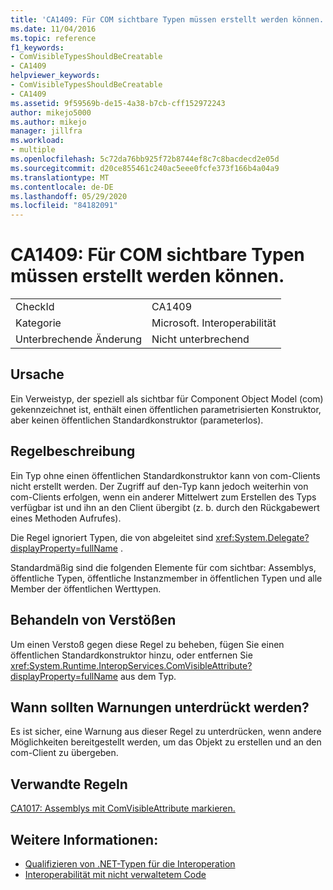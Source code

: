 ```yaml
---
title: 'CA1409: Für COM sichtbare Typen müssen erstellt werden können.'
ms.date: 11/04/2016
ms.topic: reference
f1_keywords:
- ComVisibleTypesShouldBeCreatable
- CA1409
helpviewer_keywords:
- ComVisibleTypesShouldBeCreatable
- CA1409
ms.assetid: 9f59569b-de15-4a38-b7cb-cff152972243
author: mikejo5000
ms.author: mikejo
manager: jillfra
ms.workload:
- multiple
ms.openlocfilehash: 5c72da76bb925f72b8744ef8c7c8bacdecd2e05d
ms.sourcegitcommit: d20ce855461c240ac5eee0fcfe373f166b4a04a9
ms.translationtype: MT
ms.contentlocale: de-DE
ms.lasthandoff: 05/29/2020
ms.locfileid: "84182091"
---
```

# <a name="ca1409-com-visible-types-should-be-creatable"></a>CA1409: Für COM sichtbare Typen müssen erstellt werden können.

|||
|-|-|
|CheckId|CA1409|
|Kategorie|Microsoft. Interoperabilität|
|Unterbrechende Änderung|Nicht unterbrechend|

## <a name="cause"></a>Ursache
Ein Verweistyp, der speziell als sichtbar für Component Object Model (com) gekennzeichnet ist, enthält einen öffentlichen parametrisierten Konstruktor, aber keinen öffentlichen Standardkonstruktor (parameterlos).

## <a name="rule-description"></a>Regelbeschreibung
Ein Typ ohne einen öffentlichen Standardkonstruktor kann von com-Clients nicht erstellt werden. Der Zugriff auf den-Typ kann jedoch weiterhin von com-Clients erfolgen, wenn ein anderer Mittelwert zum Erstellen des Typs verfügbar ist und ihn an den Client übergibt (z. b. durch den Rückgabewert eines Methoden Aufrufes).

Die Regel ignoriert Typen, die von abgeleitet sind <xref:System.Delegate?displayProperty=fullName> .

Standardmäßig sind die folgenden Elemente für com sichtbar: Assemblys, öffentliche Typen, öffentliche Instanzmember in öffentlichen Typen und alle Member der öffentlichen Werttypen.

## <a name="how-to-fix-violations"></a>Behandeln von Verstößen
Um einen Verstoß gegen diese Regel zu beheben, fügen Sie einen öffentlichen Standardkonstruktor hinzu, oder entfernen Sie <xref:System.Runtime.InteropServices.ComVisibleAttribute?displayProperty=fullName> aus dem Typ.

## <a name="when-to-suppress-warnings"></a>Wann sollten Warnungen unterdrückt werden?
Es ist sicher, eine Warnung aus dieser Regel zu unterdrücken, wenn andere Möglichkeiten bereitgestellt werden, um das Objekt zu erstellen und an den com-Client zu übergeben.

## <a name="related-rules"></a>Verwandte Regeln
[CA1017: Assemblys mit ComVisibleAttribute markieren.](../code-quality/ca1017.md)

## <a name="see-also"></a>Weitere Informationen:

- [Qualifizieren von .NET-Typen für die Interoperation](/dotnet/framework/interop/qualifying-net-types-for-interoperation)
- [Interoperabilität mit nicht verwaltetem Code](/dotnet/framework/interop/index)
